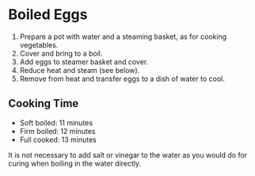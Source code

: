 # Boiled Eggs

1. Prepare a pot with water and a steaming basket, as for cooking vegetables.
2. Cover and bring to a boil.
3. Add eggs to steamer basket and cover.
4. Reduce heat and steam (see below).
5. Remove from heat and transfer eggs to a dish of water to cool.

## Cooking Time

- Soft boiled: 11 minutes
- Firm boiled: 12 minutes
- Full cooked: 13 minutes

It is not necessary to add salt or vinegar to the water as you would do for curing when boiling in the water directly.
